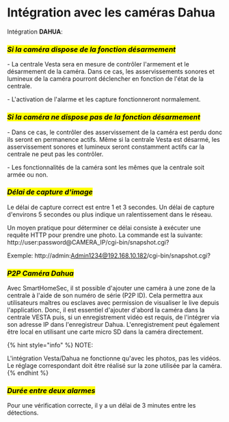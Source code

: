 # Intégration avec les caméras Dahua

Intégration **DAHUA**:

### _<mark style="background-color:yellow;">**Si la caméra dispose de la fonction désarmement**</mark>_

\- La centrale Vesta sera en mesure de contrôler l'armement et le désarmement de la caméra. Dans ce cas, les asservissements sonores et lumineux de la caméra pourront déclencher en fonction de l'état de la centrale.

\- L'activation de l'alarme et les capture fonctionneront normalement.

### _<mark style="background-color:yellow;">**Si la caméra ne dispose pas de la fonction désarmement**</mark>_

\- Dans ce cas, le contrôler des asservissement de la caméra est perdu donc ils seront en permanence actifs. Même si la centrale Vesta est désarmé, les asservissement sonores et lumineux seront constamment actifs car la centrale ne peut pas les contrôler.

\- Les fonctionnalités de la caméra sont les mêmes que la centrale soit armée ou non.

### _<mark style="background-color:yellow;">**Délai de capture d'image**</mark>_

Le délai de capture correct est entre 1 et 3 secondes. Un délai de capture d'environs 5 secondes ou plus indique un ralentissement dans le réseau.

Un moyen pratique pour déterminer ce délai consiste à exécuter  une requête HTTP pour prendre une photo. La commande est la suivante: http://user:password@CAMERA\_IP/cgi-bin/snapshot.cgi?

Exemple: http://admin:Admin1234@192.168.10.182/cgi-bin/snapshot.cgi?

### _<mark style="background-color:yellow;">**P2P Caméra Dahua**</mark>_

Avec SmartHomeSec, il st possible d'ajouter une caméra à une zone de la centrale à l'aide de son numéro de série (P2P ID). Cela permettra aux utilisateurs maîtres ou esclaves avec permission de visualiser le live depuis l'application. Donc, il est essentiel d'ajouter d'abord la caméra dans la centrale VESTA puis, si un enregistrement vidéo est requis, de l'intégrer via son adresse IP dans l'enregistreur Dahua. L'enregistrement peut également être local en utilisant une carte micro SD dans la caméra directement.

{% hint style="info" %}
NOTE:

L'intégration Vesta/Dahua ne fonctionne qu'avec les photos, pas les vidéos. Le réglage correspondant doit être réalisé sur la zone utilisée par la caméra.
{% endhint %}

### _<mark style="background-color:yellow;">**Durée entre deux alarmes**</mark>_

Pour une vérification correcte, il y a un délai de 3 minutes entre les détections.
